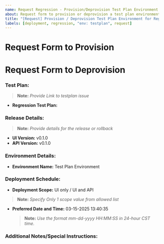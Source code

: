 ```yaml
---
name: Request Regression - Provision/Deprovision Test Plan Environment
about: Request form to provision or deprovision a test plan environment
title: "[Request] Provision / Deprovision Test Plan Environment for Regression"
labels: [deployment, regression, "env: testplan", request]
---
```


# Request Form to Provision

<!-- OR -->

# Request Form to Deprovision

### Test Plan:

> **Note:** _Provide Link to testplan issue_

- **Regression Test Plan:** <link>

### Release Details:

> **Note:** _Provide details for the release or rollback_

- **UI Version:** v0.1.0 <!-- Specify version of UI (milestone title) -->
- **API Version:** v0.1.0 <!-- Specify version of API (assigned milestone title) -->

### Environment Details:

- **Environment Name:** Test Plan Environment

### Deployment Schedule:

- **Deployment Scope:** UI only / UI and API

> **Note:** _Specify Only 1 scope value from allowed list_

- **Preferred Date and Time:** 03-15-2025 13:40:35
  > **Note:** _Use the format mm-dd-yyyy HH:MM:SS in 24-hour CST time._

### Additional Notes/Special Instructions:

<!-- Enter any additional notes or special instructions -->
